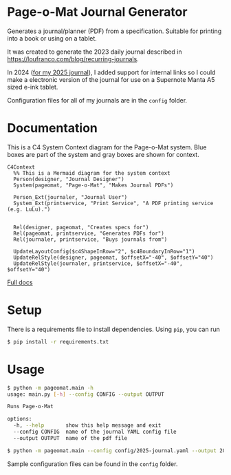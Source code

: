 # Page-o-Mat Journal Generator

Generates a journal/planner (PDF) from a specification. Suitable for printing into a book or using on a tablet.

It was created to generate the 2023 daily journal described in https://loufranco.com/blog/recurring-journals.

In 2024 ([for my 2025 journal](https://loufranco.com/blog/my-2025-journal-pdf-for-supernote-a5)), I added support for internal links so I could make a electronic version of the journal for use on a Supernote Manta A5 sized e-ink tablet.

Configuration files for all of my journals are in the `config` folder.

# Documentation
This is a C4 System Context diagram for the Page-o-Mat system. Blue boxes are part of the system and gray boxes are shown for context.

```mermaid
C4Context
  %% This is a Mermaid diagram for the system context
  Person(designer, "Journal Designer")
  System(pageomat, "Page-o-Mat", "Makes Journal PDFs")

  Person_Ext(journaler, "Journal User")
  System_Ext(printservice, "Print Service", "A PDF printing service (e.g. LuLu).")


  Rel(designer, pageomat, "Creates specs for")
  Rel(pageomat, printservice, "Generates PDFs for")
  Rel(journaler, printservice, "Buys journals from")

  UpdateLayoutConfig($c4ShapeInRow="2", $c4BoundaryInRow="1")
  UpdateRelStyle(designer, pageomat, $offsetX="-40", $offsetY="40")
  UpdateRelStyle(journaler, printservice, $offsetX="-40", $offsetY="40")
```

[Full docs](docs)

# Setup

There is a requirements file to install dependencies. Using `pip`, you can run

```bash
$ pip install -r requirements.txt
```

# Usage

```bash
$ python -m pageomat.main -h
usage: main.py [-h] --config CONFIG --output OUTPUT

Runs Page-o-Mat

options:
  -h, --help       show this help message and exit
  --config CONFIG  name of the journal YAML config file
  --output OUTPUT  name of the pdf file

$ python -m pageomat.main --config config/2025-journal.yaml --output 2025.pdf
```

Sample configuration files can be found in the `config` folder.
